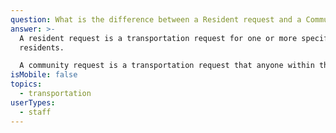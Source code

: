 ```yaml
---
question: What is the difference between a Resident request and a Community request?
answer: >-
  A resident request is a transportation request for one or more specific
  residents. 

  A community request is a transportation request that anyone within the community will use. 
isMobile: false
topics:
  - transportation
userTypes:
  - staff
---
```

